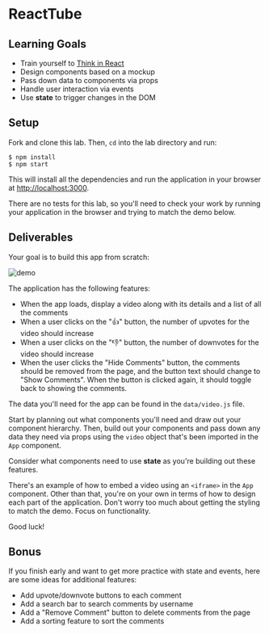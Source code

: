 # ReactTube

## Learning Goals

- Train yourself to
  [Think in React](https://reactjs.org/docs/thinking-in-react.html)
- Design components based on a mockup
- Pass down data to components via props
- Handle user interaction via events
- Use **state** to trigger changes in the DOM

## Setup

Fork and clone this lab. Then, `cd` into the lab directory and run:

```console
$ npm install
$ npm start
```

This will install all the dependencies and run the application in your browser
at [http://localhost:3000](http://localhost:3000).

There are no tests for this lab, so you'll need to check your work by running
your application in the browser and trying to match the demo below.

## Deliverables

Your goal is to build this app from scratch:

![demo](https://curriculum-content.s3.amazonaws.com/phase-2/react-hooks-state-events-pairing/demo.png)

The application has the following features:

- When the app loads, display a video along with its details and a list of all
  the comments
- When a user clicks on the "👍" button, the number of upvotes for the video
  should increase
- When a user clicks on the "👎" button, the number of downvotes for the video
  should increase
- When the user clicks the "Hide Comments" button, the comments should be
  removed from the page, and the button text should change to "Show Comments".
  When the button is clicked again, it should toggle back to showing the
  comments.

The data you'll need for the app can be found in the `data/video.js` file.

Start by planning out what components you'll need and draw out your component
hierarchy. Then, build out your components and pass down any data they need via
props using the `video` object that's been imported in the `App` component.

Consider what components need to use **state** as you're building out these
features.

There's an example of how to embed a video using an `<iframe>` in the `App`
component. Other than that, you're on your own in terms of how to design each
part of the application. Don't worry too much about getting the styling to match
the demo. Focus on functionality.

Good luck!

## Bonus

If you finish early and want to get more practice with state and events, here
are some ideas for additional features:

- Add upvote/downvote buttons to each comment
- Add a search bar to search comments by username
- Add a "Remove Comment" button to delete comments from the page
- Add a sorting feature to sort the comments
